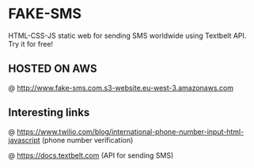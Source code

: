 # FAKE-SMS

HTML-CSS-JS static web for sending SMS worldwide using Textbelt API. Try it for free!

## HOSTED ON AWS
@ http://www.fake-sms.com.s3-website.eu-west-3.amazonaws.com

## Interesting links
@ https://www.twilio.com/blog/international-phone-number-input-html-javascript (phone number verification)

@ https://docs.textbelt.com (API for sending SMS)
